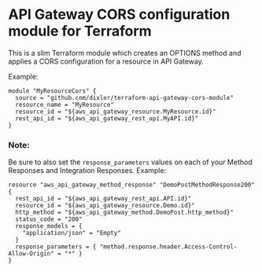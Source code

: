 # API Gateway CORS configuration module for Terraform

This is a slim Terraform module which creates an OPTIONS method and applies a CORS configuration for a resource in API Gateway.

Example: 
```
module "MyResourceCors" {
  source = "github.com/dixler/terraform-api-gateway-cors-module"
  resource_name = "MyResource"
  resource_id = "${aws_api_gateway_resource.MyResource.id}"
  rest_api_id = "${aws_api_gateway_rest_api.MyAPI.id}"
}
```

### Note:
Be sure to also set the `response_parameters` values on each of your Method Responses and Integration Responses.
Example:
```
resource "aws_api_gateway_method_response" "DemoPostMethodResponse200" {
  rest_api_id = "${aws_api_gateway_rest_api.API.id}"
  resource_id = "${aws_api_gateway_resource.Demo.id}"
  http_method = "${aws_api_gateway_method.DemoPost.http_method}"
  status_code = "200"
  response_models = {
    "application/json" = "Empty"
  }
  response_parameters = { "method.response.header.Access-Control-Allow-Origin" = "*" }
}
```
